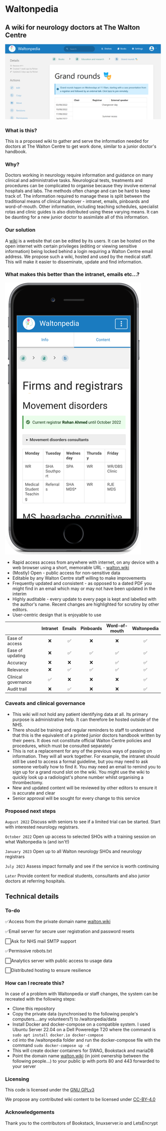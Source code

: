 # Waltonpedia

## A wiki for neurology doctors at The Walton Centre

![alt-text](screenshot2.png?raw=true)


### What is this?
This is a proposed wiki to gather and serve the information needed for doctors at The Walton Centre to get work done, similar to a junior doctor's handbook.

### Why?
Doctors working in neurology require information and guidance on many clinical and administrative tasks. Neurological tests, treatments and procedures can be complicated to organise because they involve external hospitals and labs. The methods often change and can be hard to keep track of. The information required to manage these is split between the traditional means of clinical handover - intranet, emails, pinboards and word-of-mouth. Other information, including teaching schedules, specialist rotas and clinic guides is also distributed using these varying means. It can be daunting for a new junior doctor to assimilate all of this information.

### Our solution
A [wiki](https://en.wikipedia.org/wiki/Wiki) is a website that can be edited by its users. It can be hosted on the open internet with certain privileges (editing or viewing sensitive information) being locked behind a login requiring a Walton Centre email address. We propose such a wiki, hosted and used by the medical staff. This will make it easier to disseminate, update and find information.

### What makes this better than the intranet, emails etc...?
![alt-text](Picture2.png?raw=true)
- Rapid access access from anywhere with internet, on any device with a web browser using a short, memorable URL - [walton.wiki](https://walton.wiki)
- (Mostly) Open - public access for non-sensitive data
- Editable by any Walton Centre staff willing to make improvements
- Frequently updated and consistent - as opposed to a dated PDF you might find in an email which may or may not have been updated in the interim
- Highly auditable - every update to every page is kept and labelled with the author's name. Recent changes are highlighted for scrutiny by other editors.
- User-centric design that is enjoyable to use

|                     |  Intranet | Emails | Pinboards  | Word-of-mouth | Waltonpedia |
|---------------------|:---------:|:------:|:----------:|:--------------:|:-----------:|
| Ease of access      | ❌        | ✅   | ❌         | ❌            | ✅           |              
| Ease of updating    | ❌        | ✅   | ✅         | ✅            | ✅           |
| Accuracy            | ❌        | ❌   | ❌         | ✅            | ✅           |
| Relevance           | ❌        | ✅   | ✅         | ✅            | ✅           |
| Clinical governance | ✅        | ❌   | ❌         | ❌            | ✅           |
| Audit trail         | ❌        | ✅   | ❌         | ❌            | ✅           |

### Caveats and clinical governance

- This wiki will not hold any patient identifying data at all. Its primary purpose is administrative help. It can therefore be hosted outside of the NHS.
- There should be training and regular reminders to staff to understand that this is the equivalent of a printed junior doctors handbook written by their peers. It does not constitute official Walton Centre policies and procedures, which must be consulted separately
- This is not a replacement for any of the previous ways of passing on information. They will all work together. For example, the intranet should still be used to access a formal guideline, but you may need to ask someone verbally how to find it. You may need an email to remind you to sign up for a grand round slot on the wiki. You might use the wiki to quickly look up a radiologist's phone number whilst organising a thrombectomy.
- New and updated content will be reviewed by other editors to ensure it is accurate and clear
- Senior approval will be sought for every change to this service

### Proposed next steps
`August 2022` Discuss with seniors to see if a limited trial can be started. Start with interested neurology registrars.

`October 2022` Open up access to selected SHOs with a training session on what Waltonpedia is (and isn't!)

`January 2023` Open up to all Walton neurology SHOs and neurology registrars

`July 2023` Assess impact formally and see if the service is worth continuing

`Later` Provide content for medical students, consultants and also junior doctors at referring hospitals.

## Technical details

### To-do
✅Access from the private domain name [walton.wiki](https://walton.wiki)

✅Email server for secure user registration and password resets

⬜Ask for NHS mail SMTP support

✅Permissive robots.txt

⬜Analytics server with public access to usage data

⬜Distributed hosting to ensure resilience


### How can I recreate this?
In case of a problem with Waltonpedia or staff changes, the system can be recreated with the following steps:
- Clone this repository
- Copy the private data (synchronised to the following people's computers....any volunteers?) to /waltonpedia/data
- Install Docker and docker-compose on a compatible system. I used Ubuntu Server 22.04 on a Dell Poweredge T20 where the command is `sudo apt install docker.io docker-compose`
- cd into the /waltonpedia folder and run the docker-compose file with the command `sudo docker-compose up -d`
- This will create docker containers for SWAG, Bookstack and mariaDB
- Point the domain name [walton.wiki](https://walton.wiki) (in joint ownership between the following people...) to your public ip with ports 80 and 443 forwarded to your server

### Licensing
This code is licensed under the [GNU GPLv3](https://choosealicense.com/licenses/gpl-3.0/)

We propose any contributed wiki content to be licensed under [CC-BY-4.0](https://choosealicense.com/licenses/cc-by-4.0/)

### Acknowledgements

Thank you to the contributors of Bookstack, linuxserver.io and LetsEncrypt
